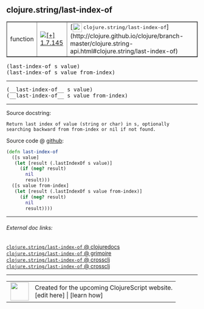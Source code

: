 ## clojure.string/last-index-of



 <table border="1">
<tr>
<td>function</td>
<td><a href="https://github.com/cljsinfo/cljs-api-docs/tree/1.7.145"><img valign="middle" alt="[+] 1.7.145" title="Added in 1.7.145" src="https://img.shields.io/badge/+-1.7.145-lightgrey.svg"></a> </td>
<td>
[<img height="24px" valign="middle" src="http://i.imgur.com/1GjPKvB.png"> <samp>clojure.string/last-index-of</samp>](http://clojure.github.io/clojure/branch-master/clojure.string-api.html#clojure.string/last-index-of)
</td>
</tr>
</table>

<samp>(last-index-of s value)</samp><br>
<samp>(last-index-of s value from-index)</samp><br>

---

 <samp>
(__last-index-of__ s value)<br>
</samp>
 <samp>
(__last-index-of__ s value from-index)<br>
</samp>

---





Source docstring:

```
Return last index of value (string or char) in s, optionally
searching backward from from-index or nil if not found.
```


Source code @ [github]():

```clj
(defn last-index-of
  ([s value]
   (let [result (.lastIndexOf s value)]
     (if (neg? result)
       nil
       result)))
  ([s value from-index]
   (let [result (.lastIndexOf s value from-index)]
     (if (neg? result)
       nil
       result))))
```

<!--
Repo - tag - source tree - lines:

 <pre>

</pre>

-->

---



###### External doc links:

[`clojure.string/last-index-of` @ clojuredocs](http://clojuredocs.org/clojure.string/last-index-of)<br>
[`clojure.string/last-index-of` @ grimoire](http://conj.io/store/v1/org.clojure/clojure/1.7.0-beta3/clj/clojure.string/last-index-of/)<br>
[`clojure.string/last-index-of` @ crossclj](http://crossclj.info/fun/clojure.string/last-index-of.html)<br>
[`clojure.string/last-index-of` @ crossclj](http://crossclj.info/fun/clojure.string.cljs/last-index-of.html)<br>

---

 <table>
<tr><td>
<img valign="middle" align="right" width="48px" src="http://i.imgur.com/Hi20huC.png">
</td><td>
Created for the upcoming ClojureScript website.<br>
[edit here] | [learn how]
</td></tr></table>

[edit here]:https://github.com/cljsinfo/cljs-api-docs/blob/master/cljsdoc/clojure.string/last-index-of.cljsdoc
[learn how]:https://github.com/cljsinfo/cljs-api-docs/wiki/cljsdoc-files

<!--

This information was too distracting to show to readers, but I'll leave it
commented here since it is helpful to:

- pretty-print the data used to generate this document
- and show how to retrieve that data



The API data for this symbol:

```clj
{:ns "clojure.string",
 :name "last-index-of",
 :signature ["[s value]" "[s value from-index]"],
 :name-encode "last-index-of",
 :history [["+" "1.7.145"]],
 :type "function",
 :clj-equiv {:full-name "clojure.string/last-index-of",
             :url "http://clojure.github.io/clojure/branch-master/clojure.string-api.html#clojure.string/last-index-of"},
 :full-name-encode "clojure.string/last-index-of",
 :source {:code "(defn last-index-of\n  ([s value]\n   (let [result (.lastIndexOf s value)]\n     (if (neg? result)\n       nil\n       result)))\n  ([s value from-index]\n   (let [result (.lastIndexOf s value from-index)]\n     (if (neg? result)\n       nil\n       result))))",
          :title "Source code",
          :repo "clojurescript",
          :tag "r1.8.51",
          :filename "src/main/cljs/clojure/string.cljs",
          :lines [231 243],
          :url "https://github.com/clojure/clojurescript/blob/r1.8.51/src/main/cljs/clojure/string.cljs#L231-L243"},
 :usage ["(last-index-of s value)"
         "(last-index-of s value from-index)"],
 :full-name "clojure.string/last-index-of",
 :docstring "Return last index of value (string or char) in s, optionally\nsearching backward from from-index or nil if not found.",
 :cljsdoc-url "https://github.com/cljsinfo/cljs-api-docs/blob/master/cljsdoc/clojure.string/last-index-of.cljsdoc"}

```

Retrieve the API data for this symbol:

```clj
;; from Clojure REPL
(require '[clojure.edn :as edn])
(-> (slurp "https://raw.githubusercontent.com/cljsinfo/cljs-api-docs/catalog/cljs-api.edn")
    (edn/read-string)
    (get-in [:symbols "clojure.string/last-index-of"]))
```

-->
